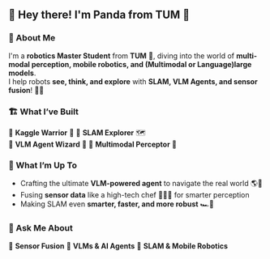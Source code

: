 ## 🐼 Hey there! I'm Panda from TUM 👋  

### 🚀 About Me  
I'm a **robotics Master Student** from **TUM** 🏫, diving into the world of **multi-modal perception, mobile robotics, and (Multimodal or Language)large models**.  
I help robots **see, think, and explore** with **SLAM, VLM Agents, and sensor fusion**! 🤖✨  

### 🏗️ What I’ve Built  
🔹 **Kaggle Warrior** 🥷 
🔹 **SLAM Explorer**  🗺️  
🔹 **VLM Agent Wizard**  🧠
🔹 **Multimodal Perceptor**  📸 

### 🌱 What I’m Up To  
- Crafting the ultimate **VLM-powered agent** to navigate the real world 🌎🤖  
- Fusing **sensor data** like a high-tech chef 👨‍🍳🍲 for smarter perception  
- Making SLAM even **smarter, faster, and more robust** 🏎️💨
  
### 💬 Ask Me About  
📡 **Sensor Fusion** 🧠 **VLMs & AI Agents** 🚀 **SLAM & Mobile Robotics**  
